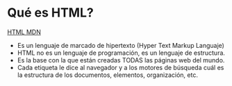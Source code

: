 ﻿# Qué es HTML?

[HTML MDN](https://developer.mozilla.org/es/docs/Web/HTML)

* Es un lenguaje de marcado de hipertexto (Hyper Text Markup Languaje)
* HTML no es un lenguaje de programación, es un lenguaje de estructura.
* Es la base con la que están creadas TODAS las páginas web del mundo.
* Cada etiqueta le dice al navegador y a los motores de búsqueda cuál es la estructura de los documentos, elementos, organización, etc.
